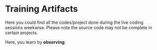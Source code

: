 # Training Artifacts

Here you could find all the codes/project done during the live coding sessions weekwise. Please note the source code may not be complete in certain projects.

Here, you learn by **observing**. 
